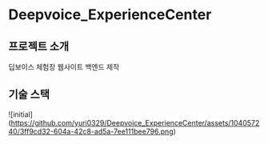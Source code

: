 # Deepvoice_ExperienceCenter

## 프로젝트 소개
딥보이스 체험장 웹사이트 백엔드 제작

## 기술 스택
![initial] (https://github.com/yuri0329/Deepvoice_ExperienceCenter/assets/104057240/3ff9cd32-604a-42c8-ad5a-7ee111bee796.png)
